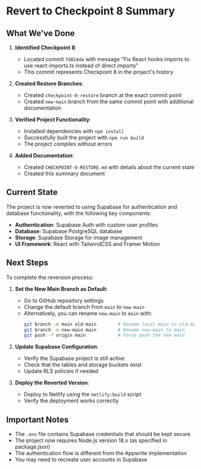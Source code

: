 # Revert to Checkpoint 8 Summary

## What We've Done

1. **Identified Checkpoint 8**:
   - Located commit `7d824da` with message "Fix React hooks imports to use react-imports.ts instead of direct imports"
   - This commit represents Checkpoint 8 in the project's history

2. **Created Restore Branches**:
   - Created `checkpoint-8-restore` branch at the exact commit point
   - Created `new-main` branch from the same commit point with additional documentation

3. **Verified Project Functionality**:
   - Installed dependencies with `npm install`
   - Successfully built the project with `npm run build`
   - The project compiles without errors

4. **Added Documentation**:
   - Created `CHECKPOINT-8-RESTORE.md` with details about the current state
   - Created this summary document

## Current State

The project is now reverted to using Supabase for authentication and database functionality, with the following key components:

- **Authentication**: Supabase Auth with custom user profiles
- **Database**: Supabase PostgreSQL database
- **Storage**: Supabase Storage for image management
- **UI Framework**: React with TailwindCSS and Framer Motion

## Next Steps

To complete the reversion process:

1. **Set the New Main Branch as Default**:
   - Go to GitHub repository settings
   - Change the default branch from `main` to `new-main`
   - Alternatively, you can rename `new-main` to `main` with:
     ```bash
     git branch -m main old-main        # Rename local main to old-main
     git branch -m new-main main        # Rename new-main to main
     git push -f origin main            # Force push the new main
     ```

2. **Update Supabase Configuration**:
   - Verify the Supabase project is still active
   - Check that the tables and storage buckets exist
   - Update RLS policies if needed

3. **Deploy the Reverted Version**:
   - Deploy to Netlify using the `netlify:build` script
   - Verify the deployment works correctly

## Important Notes

- The `.env` file contains Supabase credentials that should be kept secure
- The project now requires Node.js version 18.x (as specified in package.json)
- The authentication flow is different from the Appwrite implementation
- You may need to recreate user accounts in Supabase
